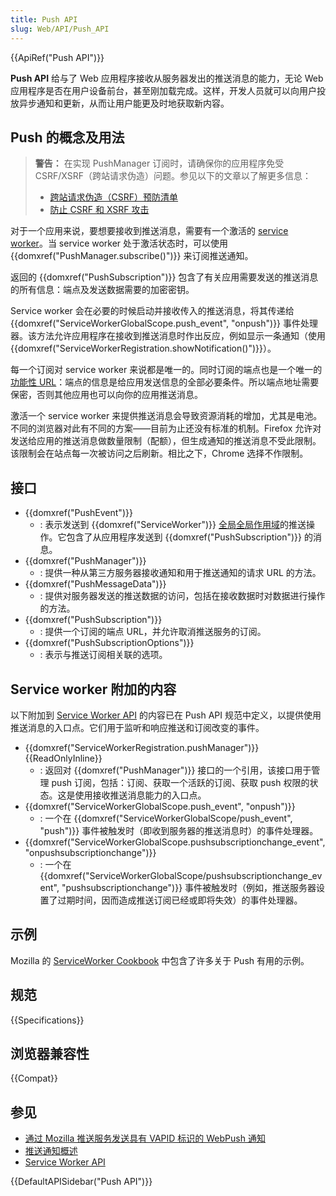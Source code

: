 ```yaml
---
title: Push API
slug: Web/API/Push_API
---
```


{{ApiRef("Push API")}}

**Push API** 给与了 Web 应用程序接收从服务器发出的推送消息的能力，无论 Web 应用程序是否在用户设备前台，甚至刚加载完成。这样，开发人员就可以向用户投放异步通知和更新，从而让用户能更及时地获取新内容。

## Push 的概念及用法

> **警告：** 在实现 PushManager 订阅时，请确保你的应用程序免受 CSRF/XSRF（跨站请求伪造）问题。参见以下的文章以了解更多信息：
>
> - [跨站请求伪造（CSRF）预防清单](https://cheatsheetseries.owasp.org/cheatsheets/Cross-Site_Request_Forgery_Prevention_Cheat_Sheet.html)
> - [防止 CSRF 和 XSRF 攻击](https://blog.codinghorror.com/preventing-csrf-and-xsrf-attacks/)

对于一个应用来说，要想要接收到推送消息，需要有一个激活的 [service worker](/zh-CN/docs/Web/API/Service_Worker_API)。当 service worker 处于激活状态时，可以使用 {{domxref("PushManager.subscribe()")}} 来订阅推送通知。

返回的 {{domxref("PushSubscription")}} 包含了有关应用需要发送的推送消息的所有信息：端点及发送数据需要的加密密钥。

Service worker 会在必要的时候启动并接收传入的推送消息，将其传递给 {{domxref("ServiceWorkerGlobalScope.push_event", "onpush")}} 事件处理器。该方法允许应用程序在接收到推送消息时作出反应，例如显示一条通知（使用 {{domxref("ServiceWorkerRegistration.showNotification()")}}）。

每一个订阅对 service worker 来说都是唯一的。同时订阅的端点也是一个唯一的[功能性 URL](https://www.w3.org/TR/capability-urls/)：端点的信息是给应用发送信息的全部必要条件。所以端点地址需要保密，否则其他应用也可以向你的应用推送消息。

激活一个 service worker 来提供推送消息会导致资源消耗的增加，尤其是电池。不同的浏览器对此有不同的方案——目前为止还没有标准的机制。Firefox 允许对发送给应用的推送消息做数量限制（配额），但生成通知的推送消息不受此限制。该限制会在站点每一次被访问之后刷新。相比之下，Chrome 选择不作限制。

## 接口

- {{domxref("PushEvent")}}
  - : 表示发送到 {{domxref("ServiceWorker")}} [全局全局作用域](/zh-CN/docs/Web/API/ServiceWorkerGlobalScope)的推送操作。它包含了从应用程序发送到 {{domxref("PushSubscription")}} 的消息。
- {{domxref("PushManager")}}
  - : 提供一种从第三方服务器接收通知和用于推送通知的请求 URL 的方法。
- {{domxref("PushMessageData")}}
  - : 提供对服务器发送的推送数据的访问，包括在接收数据时对数据进行操作的方法。
- {{domxref("PushSubscription")}}
  - : 提供一个订阅的端点 URL，并允许取消推送服务的订阅。
- {{domxref("PushSubscriptionOptions")}}
  - : 表示与推送订阅相关联的选项。

## Service worker 附加的内容

以下附加到 [Service Worker API](/zh-CN/docs/Web/API/Service_Worker_API) 的内容已在 Push API 规范中定义，以提供使用推送消息的入口点。它们用于监听和响应推送和订阅改变的事件。

- {{domxref("ServiceWorkerRegistration.pushManager")}} {{ReadOnlyInline}}
  - : 返回对 {{domxref("PushManager")}} 接口的一个引用，该接口用于管理 push 订阅，包括：订阅、获取一个活跃的订阅、获取 push 权限的状态。这是使用接收推送消息能力的入口点。
- {{domxref("ServiceWorkerGlobalScope.push_event", "onpush")}}
  - : 一个在 {{domxref("ServiceWorkerGlobalScope/push_event", "push")}} 事件被触发时（即收到服务器的推送消息时）的事件处理器。
- {{domxref("ServiceWorkerGlobalScope.pushsubscriptionchange_event", "onpushsubscriptionchange")}}
  - : 一个在 {{domxref("ServiceWorkerGlobalScope/pushsubscriptionchange_event", "pushsubscriptionchange")}} 事件被触发时（例如，推送服务器设置了过期时间，因而造成推送订阅已经或即将失效）的事件处理器。

## 示例

Mozilla 的 [ServiceWorker Cookbook](https://github.com/mdn/serviceworker-cookbook/) 中包含了许多关于 Push 有用的示例。

## 规范

{{Specifications}}

## 浏览器兼容性

{{Compat}}

## 参见

- [通过 Mozilla 推送服务发送具有 VAPID 标识的 WebPush 通知](https://blog.mozilla.org/services/2016/08/23/sending-vapid-identified-webpush-notifications-via-mozillas-push-service/)
- [推送通知概述](https://web.dev/articles/push-notifications-overview)
- [Service Worker API](/zh-CN/docs/Web/API/Service_Worker_API)

{{DefaultAPISidebar("Push API")}}
